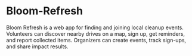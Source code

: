 # Bloom-Refresh
Bloom Refresh is a web app for finding and joining local cleanup events. Volunteers can discover nearby drives on a map, sign up, get reminders, and report collected items. Organizers can create events, track sign-ups, and share impact results.
